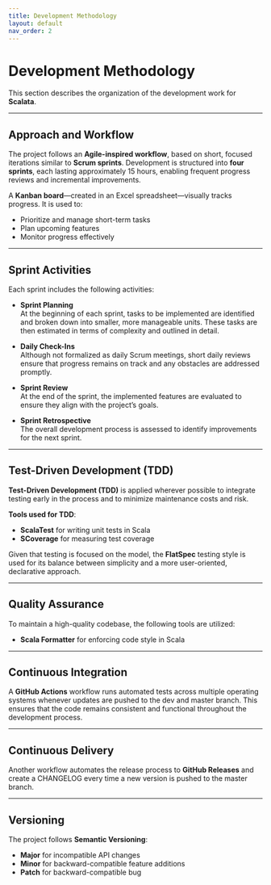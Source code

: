```yaml
---
title: Development Methodology
layout: default
nav_order: 2
---
```


# Development Methodology

This section describes the organization of the development work for **Scalata**.

---

## Approach and Workflow

The project follows an **Agile-inspired workflow**, based on short, focused iterations similar to **Scrum sprints**. 
Development is structured into **four sprints**, each lasting approximately 15 hours, 
enabling frequent progress reviews and incremental improvements.

A **Kanban board**—created in an Excel spreadsheet—visually tracks progress. It is used to:

- Prioritize and manage short-term tasks
- Plan upcoming features
- Monitor progress effectively

---

## Sprint Activities

Each sprint includes the following activities:

- **Sprint Planning**  
  At the beginning of each sprint, tasks to be implemented are identified and broken down into smaller, 
more manageable units. These tasks are then estimated in terms of complexity and outlined in detail.

- **Daily Check-Ins**  
  Although not formalized as daily Scrum meetings, short daily reviews ensure that progress remains on track 
and any obstacles are addressed promptly.

- **Sprint Review**  
  At the end of the sprint, the implemented features are evaluated to ensure they align with the project’s goals.

- **Sprint Retrospective**  
  The overall development process is assessed to identify improvements for the next sprint.

---

## Test-Driven Development (TDD)

**Test-Driven Development (TDD)** is applied wherever possible to integrate testing early in the process and to 
minimize maintenance costs and risk.

**Tools used for TDD**:

- **ScalaTest** for writing unit tests in Scala
- **SCoverage** for measuring test coverage

Given that testing is focused on the model, the **FlatSpec** testing style is used for its balance between 
simplicity and a more user-oriented, declarative approach.

---

## Quality Assurance

To maintain a high-quality codebase, the following tools are utilized:

- **Scala Formatter** for enforcing code style in Scala

---


## Continuous Integration

A **GitHub Actions** workflow runs automated tests across multiple operating systems whenever updates are pushed to the 
dev and master branch. This ensures that the code remains consistent and functional throughout the development process.

---

## Continuous Delivery

Another workflow automates the release process to **GitHub Releases** and create a CHANGELOG every time a new version is 
pushed to the master branch.

---

## Versioning

The project follows **Semantic Versioning**:

- **Major** for incompatible API changes
- **Minor** for backward-compatible feature additions
- **Patch** for backward-compatible bug
